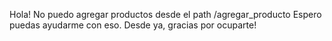 Hola!
No puedo agregar productos desde el path /agregar_producto
Espero puedas ayudarme con eso.
Desde ya, gracias por ocuparte!

